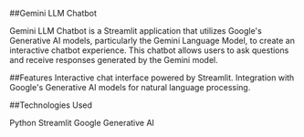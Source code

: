 ##Gemini LLM Chatbot

Gemini LLM Chatbot is a Streamlit application that utilizes Google's Generative AI models, particularly the Gemini Language Model, to create an interactive chatbot experience. This chatbot allows users to ask questions and receive responses generated by the Gemini model.

##Features
Interactive chat interface powered by Streamlit.
Integration with Google's Generative AI models for natural language processing.

##Technologies Used

Python
Streamlit
Google Generative AI
